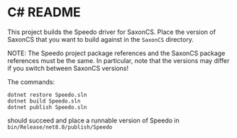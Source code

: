 # C# README

This project builds the Speedo driver for SaxonCS. Place the version of SaxonCS
that you want to build against in the `SaxonCS` directory. 

NOTE: The Speedo project package references and the SaxonCS package references
must be the same. In particular, note that the versions may differ if you switch
between SaxonCS versions!

The commands:

```
dotnet restore Speedo.sln
dotnet build Speedo.sln
dotnet publish Speedo.sln
```

should succeed and place a runnable version of Speedo in
`bin/Release/net8.0/publish/Speedo`

